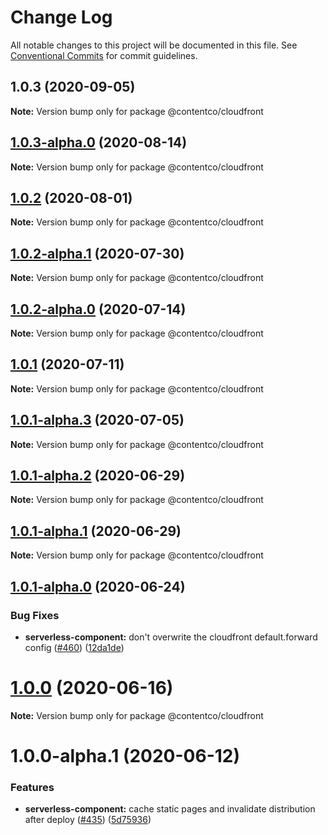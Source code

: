 # Change Log

All notable changes to this project will be documented in this file.
See [Conventional Commits](https://conventionalcommits.org) for commit guidelines.

## 1.0.3 (2020-09-05)

**Note:** Version bump only for package @contentco/cloudfront

## [1.0.3-alpha.0](https://github.com/danielcondemarin/serverless-next.js/compare/@contentco/cloudfront@1.0.2...@contentco/cloudfront@1.0.3-alpha.0) (2020-08-14)

**Note:** Version bump only for package @contentco/cloudfront

## [1.0.2](https://github.com/danielcondemarin/serverless-next.js/compare/@contentco/cloudfront@1.0.2-alpha.1...@contentco/cloudfront@1.0.2) (2020-08-01)

**Note:** Version bump only for package @contentco/cloudfront

## [1.0.2-alpha.1](https://github.com/danielcondemarin/serverless-next.js/compare/@contentco/cloudfront@1.0.2-alpha.0...@contentco/cloudfront@1.0.2-alpha.1) (2020-07-30)

**Note:** Version bump only for package @contentco/cloudfront

## [1.0.2-alpha.0](https://github.com/danielcondemarin/serverless-next.js/compare/@contentco/cloudfront@1.0.1...@contentco/cloudfront@1.0.2-alpha.0) (2020-07-14)

**Note:** Version bump only for package @contentco/cloudfront

## [1.0.1](https://github.com/danielcondemarin/serverless-next.js/compare/@contentco/cloudfront@1.0.1-alpha.3...@contentco/cloudfront@1.0.1) (2020-07-11)

**Note:** Version bump only for package @contentco/cloudfront

## [1.0.1-alpha.3](https://github.com/danielcondemarin/serverless-next.js/compare/@contentco/cloudfront@1.0.1-alpha.2...@contentco/cloudfront@1.0.1-alpha.3) (2020-07-05)

**Note:** Version bump only for package @contentco/cloudfront

## [1.0.1-alpha.2](https://github.com/danielcondemarin/serverless-next.js/compare/@contentco/cloudfront@1.0.1-alpha.1...@contentco/cloudfront@1.0.1-alpha.2) (2020-06-29)

**Note:** Version bump only for package @contentco/cloudfront

## [1.0.1-alpha.1](https://github.com/danielcondemarin/serverless-next.js/compare/@contentco/cloudfront@1.0.1-alpha.0...@contentco/cloudfront@1.0.1-alpha.1) (2020-06-29)

**Note:** Version bump only for package @contentco/cloudfront

## [1.0.1-alpha.0](https://github.com/danielcondemarin/serverless-next.js/compare/@contentco/cloudfront@1.0.0...@contentco/cloudfront@1.0.1-alpha.0) (2020-06-24)

### Bug Fixes

- **serverless-component:** don't overwrite the cloudfront default.forward config ([#460](https://github.com/danielcondemarin/serverless-next.js/issues/460)) ([12da1de](https://github.com/danielcondemarin/serverless-next.js/commit/12da1de31855b68b9addef801ec21dffd3202a21))

# [1.0.0](https://github.com/danielcondemarin/serverless-next.js/compare/@contentco/cloudfront@1.0.0-alpha.1...@contentco/cloudfront@1.0.0) (2020-06-16)

**Note:** Version bump only for package @contentco/cloudfront

# 1.0.0-alpha.1 (2020-06-12)

### Features

- **serverless-component:** cache static pages and invalidate distribution after deploy ([#435](https://github.com/danielcondemarin/serverless-next.js/issues/435)) ([5d75936](https://github.com/danielcondemarin/serverless-next.js/commit/5d759367be5a1c835b093f2713bc0b8cf1d92a82))
